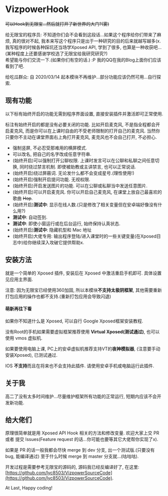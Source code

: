 # VizpowerHook
~~可以Hook到无限宝...然后就打开了新世界的大门?(雾)~~

给无限宝的程序员: 不知道你们会不会看到这段话...如果这个程序给你们带来了麻烦, 真的很对不起, 我本来写这个程序只是出于一种研究的目的后来就越写越多(x.  
我写程序的时候各种踩坑还当场学Xposed API, 学到了很多, 也算是一种收获吧...(某种程度上还要感谢学校选了无限宝给我研究研究?)  
希望能与你们交流一下.(如果你们有空的话.) :P  我的QQ在我的Blog上面你们应该看到了吧.

给吃瓜群众: 自 2020/03/14 起本模块不再维护...部分功能应该仍然可用...自行探索.

## 现有功能

以下标有始终开启的功能无需到程序界面设置, 直接安装插件并激活即可正常使用.

标注有始终开启的都是没有必要关闭的功能. 比如开启麦克风, 不是指全程都会开启麦克风, 而是你可以在上课时自由的不受老师限制的打开自己的麦克风. 当然你只要你不主动在课堂界面右上角打开麦克风, 麦克风也不会自己打开, 不必担心.

- 强制竖屏, 不必忍受那难用的横屏模式.
- 可以改名, 把自己的名字改成任意字符串.
- (始终开启)可以强制打开公聊权限. 上课时发言可以在公聊和私聊之间任意切换, 同时绕过禁言机制. 即使被助教或主讲禁言, 也可以正常说话.
- (始终开启)绕过屏蔽词. 无论发什么都不会变成星号.(理性使用!)
- (始终开启)强制开启提问功能. 无视权限.
- (始终开启)开启发送图片的功能. 可以在公聊或私聊当中发送任意图片.
- (始终开启)可以开启麦克风. 你可以开启自己麦克风, 在课堂上放自己最喜欢的歌曲 ~~Hop~~.
- (始终开启)**测试中**: 显示在线人数.(只是修改了相关变量但在安卓端好像没有什么用?)
- **测试中**: 自动签到.
- **测试中**: 即使小窗运行或在后台运行, 始终保持认真状态.
- (始终开启)**测试中**: 隐藏机型和 Mac 地址
- (始终开启)大佬专用: 输出程序登陆/进入课堂时的一些关键变量(在Xposed日志中)给你继续深入攻破它提供帮助x.

## 安装方法
就是一个简单的 Xposed 插件, 安装后在 Xposed 中激活重启手机即可. 具体设置见应用主界面.

注意: 因为无限宝已经使用360加固, 所以本模块**不支持太极阴框架**, 其他需要重新打包应用的操作也都不支持.(重新打包应用会导致闪退)

#### 萌新再往下看
如果你不知道什么是 Xposed, 可以自行 Google Xposed框架安装教程.

没有Root的手机如果需要虚拟框架推荐使用 **Virtual Xposed(测试通过)**, 也可以使用 vmos 虚拟机.

如果要使用电脑上课, PC上的安卓虚拟机推荐支持VT的**夜神模拟器**, (注意要手动安装Xposed), 已测试通过.

IOS **不支持**而且在将来也不会支持此插件. 请使用安卓手机或电脑运行此插件.

## 关于我
高二了没有太多时间维护...尽量维护框架所有功能的正常运行, 短期内应该不会开发新功能.

## 给大佬们
原理很简单就是用 Xposed API Hook 相关的方法和修改变量.
欢迎大家上交 PR 或者 提交 Issues(Feature request 的话...你可能也要等其它大佬帮你实现了x).

如果是 PR 的话一般我都会尽快 merge 到 dev 分支, 出一个测试版.(只要没有bug, 能编译通过)
至于什么时候 merge 到 master 分支就...(咕咕咕).

开发过程是需要参考无限宝的源码的, 源码我已经反编译好了, 在这里: [https://github.com/lyc8503/VizpowerSourceCode](https://github.com/lyc8503/VizpowerSourceCode).

At Last, Happy coding!
